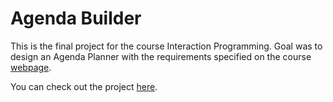 # Agenda Builder

This is the final project for the course Interaction Programming. Goal was to design an Agenda Planner with the requirements specified on the course <a href="https://www.kth.se/social/course/DH2641/subgroup/vt-2015-iprog14/page/project-ideas-2/">webpage</a>.

You can check out the project <a href="http://schmitzl.github.io/agendaBuilder/">here</a>.